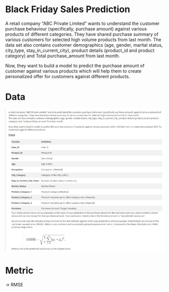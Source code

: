 # Black Friday Sales Prediction
A retail company “ABC Private Limited” wants to understand the customer purchase behaviour (specifically, purchase amount) against various products of different categories. They have shared purchase summary of various customers for selected high volume products from last month.
The data set also contains customer demographics (age, gender, marital status, city_type, stay_in_current_city), product details (product_id and product category) and Total purchase_amount from last month.

Now, they want to build a model to predict the purchase amount of customer against various products which will help them to create personalized offer for customers against different products.

# Data
<img src = "https://github.com/UjwalTalele/black-friday-sales-prediction/blob/master/problem%20statement.jpg">

# Metric 

-> RMSE


